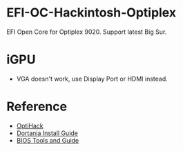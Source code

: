 # EFI-OC-Hackintosh-Optiplex
EFI  Open Core for Optiplex 9020. Support latest Big Sur.

# iGPU
* VGA doesn't work, use Display Port or HDMI instead.

# Reference
* [OptiHack](https://github.com/zearp/OptiHack)
* [Dortania Install Guide](https://dortania.github.io/OpenCore-Install-Guide/extras/big-sur/)
* [BIOS Tools and Guide](https://github.com/JimLee1996/Hackintosh_OptiPlex_9020)
